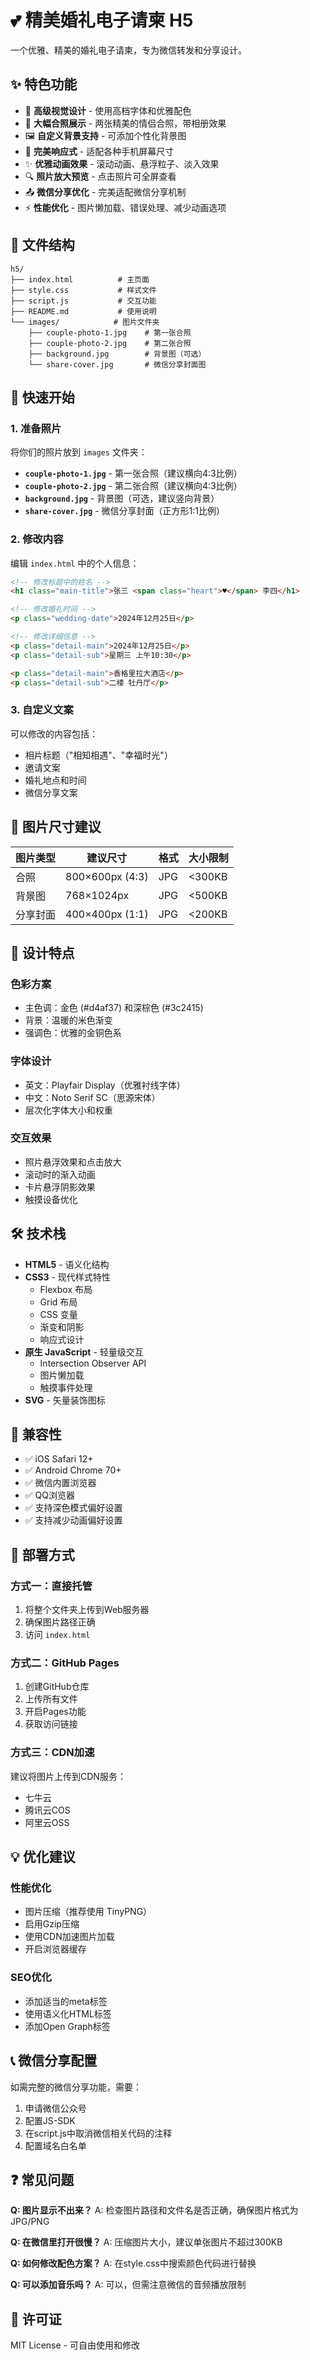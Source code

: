 # 💕 精美婚礼电子请柬 H5

一个优雅、精美的婚礼电子请柬，专为微信转发和分享设计。

## ✨ 特色功能

- 🎨 **高级视觉设计** - 使用高档字体和优雅配色
- 📸 **大幅合照展示** - 两张精美的情侣合照，带相册效果
- 🖼️ **自定义背景支持** - 可添加个性化背景图
- 📱 **完美响应式** - 适配各种手机屏幕尺寸
- ✨ **优雅动画效果** - 滚动动画、悬浮粒子、淡入效果
- 🔍 **照片放大预览** - 点击照片可全屏查看
- 📤 **微信分享优化** - 完美适配微信分享机制
- ⚡ **性能优化** - 图片懒加载、错误处理、减少动画选项

## 📁 文件结构

```
h5/
├── index.html          # 主页面
├── style.css           # 样式文件
├── script.js           # 交互功能
├── README.md           # 使用说明
└── images/            # 图片文件夹
    ├── couple-photo-1.jpg    # 第一张合照
    ├── couple-photo-2.jpg    # 第二张合照
    ├── background.jpg        # 背景图（可选）
    └── share-cover.jpg       # 微信分享封面图
```

## 🚀 快速开始

### 1. 准备照片
将你们的照片放到 `images` 文件夹：

- **`couple-photo-1.jpg`** - 第一张合照（建议横向4:3比例）
- **`couple-photo-2.jpg`** - 第二张合照（建议横向4:3比例）
- **`background.jpg`** - 背景图（可选，建议竖向背景）
- **`share-cover.jpg`** - 微信分享封面（正方形1:1比例）

### 2. 修改内容
编辑 `index.html` 中的个人信息：

```html
<!-- 修改标题中的姓名 -->
<h1 class="main-title">张三 <span class="heart">♥</span> 李四</h1>

<!-- 修改婚礼时间 -->
<p class="wedding-date">2024年12月25日</p>

<!-- 修改详细信息 -->
<p class="detail-main">2024年12月25日</p>
<p class="detail-sub">星期三 上午10:30</p>

<p class="detail-main">香格里拉大酒店</p>
<p class="detail-sub">二楼 牡丹厅</p>
```

### 3. 自定义文案
可以修改的内容包括：
- 相片标题（"相知相遇"、"幸福时光"）
- 邀请文案
- 婚礼地点和时间
- 微信分享文案

## 📐 图片尺寸建议

| 图片类型 | 建议尺寸 | 格式 | 大小限制 |
|---------|---------|------|----------|
| 合照 | 800×600px (4:3) | JPG | <300KB |
| 背景图 | 768×1024px | JPG | <500KB |
| 分享封面 | 400×400px (1:1) | JPG | <200KB |

## 🎨 设计特点

### 色彩方案
- 主色调：金色 (#d4af37) 和深棕色 (#3c2415)
- 背景：温暖的米色渐变
- 强调色：优雅的金铜色系

### 字体设计
- 英文：Playfair Display（优雅衬线字体）
- 中文：Noto Serif SC（思源宋体）
- 层次化字体大小和权重

### 交互效果
- 照片悬浮效果和点击放大
- 滚动时的渐入动画
- 卡片悬浮阴影效果
- 触摸设备优化

## 🛠️ 技术栈

- **HTML5** - 语义化结构
- **CSS3** - 现代样式特性
  - Flexbox 布局
  - Grid 布局
  - CSS 变量
  - 渐变和阴影
  - 响应式设计
- **原生 JavaScript** - 轻量级交互
  - Intersection Observer API
  - 图片懒加载
  - 触摸事件处理
- **SVG** - 矢量装饰图标

## 📱 兼容性

- ✅ iOS Safari 12+
- ✅ Android Chrome 70+
- ✅ 微信内置浏览器
- ✅ QQ浏览器
- ✅ 支持深色模式偏好设置
- ✅ 支持减少动画偏好设置

## 🔧 部署方式

### 方式一：直接托管
1. 将整个文件夹上传到Web服务器
2. 确保图片路径正确
3. 访问 `index.html`

### 方式二：GitHub Pages
1. 创建GitHub仓库
2. 上传所有文件
3. 开启Pages功能
4. 获取访问链接

### 方式三：CDN加速
建议将图片上传到CDN服务：
- 七牛云
- 腾讯云COS
- 阿里云OSS

## 💡 优化建议

### 性能优化
- 图片压缩（推荐使用 TinyPNG）
- 启用Gzip压缩
- 使用CDN加速图片加载
- 开启浏览器缓存

### SEO优化
- 添加适当的meta标签
- 使用语义化HTML标签
- 添加Open Graph标签

## 📞 微信分享配置

如需完整的微信分享功能，需要：

1. 申请微信公众号
2. 配置JS-SDK
3. 在script.js中取消微信相关代码的注释
4. 配置域名白名单

## ❓ 常见问题

**Q: 图片显示不出来？**
A: 检查图片路径和文件名是否正确，确保图片格式为JPG/PNG

**Q: 在微信里打开很慢？**
A: 压缩图片大小，建议单张图片不超过300KB

**Q: 如何修改配色方案？**
A: 在style.css中搜索颜色代码进行替换

**Q: 可以添加音乐吗？**
A: 可以，但需注意微信的音频播放限制

## 📄 许可证

MIT License - 可自由使用和修改